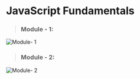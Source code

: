 JavaScript Fundamentals 
==========================

> ### Module - 1: 
![Module- 1 ](/LearnByCoding-Javascript-Fundamentals/blob/master/module-1.png?raw=true "Module-1")

> ### Module - 2:
![Module- 2 ](/LearnByCoding-Javascript-Fundamentals/blob/master/module-1.png?raw=true "Module -2")
